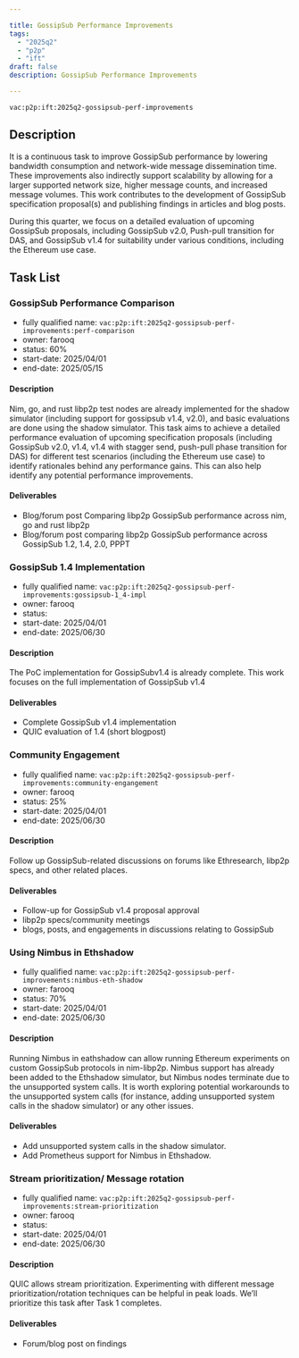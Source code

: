 ```yaml
---

title: GossipSub Performance Improvements
tags:
  - "2025q2"
  - "p2p"
  - "ift"
draft: false
description: GossipSub Performance Improvements

---
```


`vac:p2p:ift:2025q2-gossipsub-perf-improvements`

## Description

It is a continuous task to improve GossipSub performance by lowering bandwidth consumption and network-wide message dissemination time. These improvements also indirectly support scalability by allowing for a larger supported network size, higher message counts, and increased message volumes. This work contributes to the development of GossipSub specification proposal(s) and publishing findings in articles and blog posts.

During this quarter, we focus on a detailed evaluation of upcoming GossipSub proposals, including GossipSub v2.0, Push-pull transition for DAS, and GossipSub v1.4 for suitability under various conditions, including the Ethereum use case.

## Task List


### GossipSub Performance Comparison

* fully qualified name: `vac:p2p:ift:2025q2-gossipsub-perf-improvements:perf-comparison`
* owner: farooq
* status: 60%
* start-date: 2025/04/01
* end-date: 2025/05/15

#### Description

Nim, go, and rust libp2p test nodes are already implemented for the shadow simulator (including support for gossipsub v1.4, v2.0), and basic evaluations are done using the shadow simulator. This task aims to achieve a detailed performance evaluation of upcoming specification proposals (including GossipSub v2.0, v1.4, v1.4 with stagger send, push-pull phase transition for DAS) for different test scenarios (including the Ethereum use case) to identify rationales behind any performance gains. This can also help identify any potential performance improvements.

#### Deliverables
- Blog/forum post Comparing libp2p GossipSub performance across nim, go and rust libp2p
- Blog/forum post comparing libp2p GossipSub performance across GossipSub 1.2, 1.4, 2.0, PPPT



### GossipSub 1.4 Implementation

* fully qualified name: `vac:p2p:ift:2025q2-gossipsub-perf-improvements:gossipsub-1_4-impl`
* owner: farooq
* status: 
* start-date: 2025/04/01
* end-date: 2025/06/30

#### Description

The PoC implementation for GossipSubv1.4 is already complete. This work focuses on the full implementation of GossipSub v1.4

#### Deliverables
- Complete GossipSub v1.4 implementation
- QUIC evaluation of 1.4 (short blogpost)



### Community Engagement

* fully qualified name: `vac:p2p:ift:2025q2-gossipsub-perf-improvements:community-engangement`
* owner: farooq
* status: 25%
* start-date: 2025/04/01
* end-date: 2025/06/30

#### Description

Follow up GossipSub-related discussions on forums like Ethresearch, libp2p specs, and other related places.

#### Deliverables
- Follow-up for GossipSub v1.4 proposal approval
- libp2p specs/community meetings
- blogs, posts, and engagements in discussions relating to GossipSub



### Using Nimbus in Ethshadow

* fully qualified name: `vac:p2p:ift:2025q2-gossipsub-perf-improvements:nimbus-eth-shadow`
* owner: farooq
* status: 70%
* start-date: 2025/04/01
* end-date: 2025/06/30

#### Description

Running Nimbus in eathshadow can allow running Ethereum experiments on custom GossipSub protocols in nim-libp2p.
Nimbus support has already been added to the Ethshadow simulator, but Nimbus nodes terminate due to the unsupported 
system calls. It is worth exploring potential workarounds to the unsupported system calls (for instance, adding 
unsupported system calls in the shadow simulator) or any other issues.

#### Deliverables
- Add unsupported system calls in the shadow simulator.
- Add Prometheus support for Nimbus in Ethshadow.



### Stream prioritization/ Message rotation

* fully qualified name: `vac:p2p:ift:2025q2-gossipsub-perf-improvements:stream-prioritization`
* owner: farooq
* status:
* start-date: 2025/04/01
* end-date: 2025/06/30

#### Description

QUIC allows stream prioritization. Experimenting with different message prioritization/rotation techniques can be helpful in peak loads.
We’ll prioritize this task after Task 1 completes.

#### Deliverables
- Forum/blog post on findings
